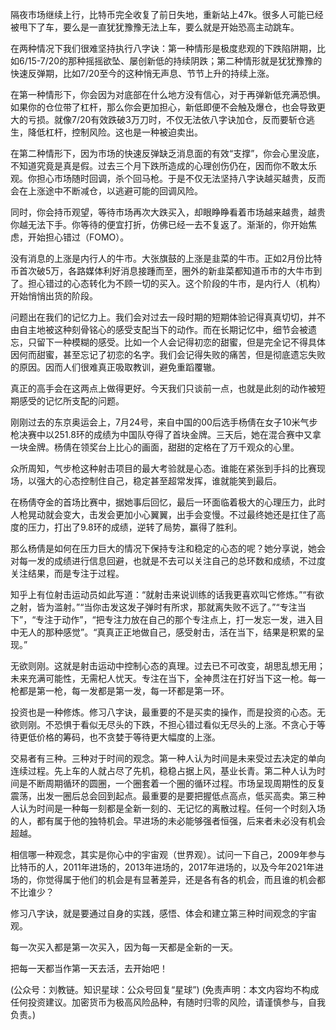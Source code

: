 
隔夜市场继续上行，比特币完全收复了前日失地，重新站上47k。很多人可能已经被甩下了车，要么是一直犹犹豫豫无法上车，要么就是开始恐高主动跳车。

在两种情况下我们很难坚持执行八字诀：第一种情形是极度悲观的下跌陷阱期，比如6/15-7/20的那种摇摇欲坠、屡创新低的持续阴跌；第二种情形就是犹犹豫豫的快速反弹期，比如7/20至今的这种悄无声息、节节上升的持续上涨。

在第一种情形下，你会因为对底部在什么地方没有信心，对于再弹新低充满恐惧。如果你的仓位带了杠杆，那么你会更加担心，新低即便不会触及爆仓，也会导致更大的亏损。就像7/20有效跌破3万刀时，不仅无法依八字诀加仓，反而要斩仓逃生，降低杠杆，控制风险。这也是一种被迫卖出。

在第二种情形下，因为市场的快速反弹缺乏消息面的有效“支撑”，你会心里没底，不知道究竟是真是假。过去三个月下跌所造成的心理创伤仍在，因而你不敢太乐观。你担心市场随时回调，杀个回马枪。于是不仅无法坚持八字诀越买越贵，反而会在上涨途中不断减仓，以逃避可能的回调风险。

同时，你会持币观望，等待市场再次大跌买入，却眼睁睁看着市场越来越贵，越贵你越无法下手。你等待的便宜打折，仿佛已经一去不复返了。渐渐的，你开始焦虑，开始担心错过（FOMO）。

没有消息的上涨是内行人的牛市。大张旗鼓的上涨是韭菜的牛市。正如2月份比特币首次破5万，各路媒体利好消息接踵而至，圈外的新韭菜都知道币市的大牛市到了。担心错过的心态转化为不顾一切的买入。这个阶段的牛市，是内行人（机构）开始悄悄出货的阶段。

问题出在我们的记忆力上。我们会对过去一段时期的短期体验记得真真切切，并不由自主地被这种刻骨铭心的感受支配当下的动作。而在长期记忆中，细节会被遗忘，只留下一种模糊的感受。比如一个人会记得初恋的甜蜜，但是完全记不得具体因何而甜蜜，甚至忘记了初恋的名字。我们会记得失败的痛苦，但是彻底遗忘失败的原因。因而人们很难真正吸取教训，避免重蹈覆辙。

真正的高手会在这两点上做得更好。今天我们只谈前一点，也就是此刻的动作被短期感受的记忆所支配的问题。

刚刚过去的东京奥运会上，7月24号，来自中国的00后选手杨倩在女子10米气步枪决赛中以251.8环的成绩为中国队夺得了首块金牌。三天后，她在混合赛中又拿一块金牌。杨倩在领奖台上比心的画面，甜甜的定格在了万千观众的心里。

众所周知，气步枪这种射击项目的最大考验就是心态。谁能在紧张到手抖的比赛现场，以强大的心态控制住自己，稳定甚至超常发挥，谁就能笑到最后。

在杨倩夺金的首场比赛中，据她事后回忆，最后一环面临着极大的心理压力，此时人枪晃动就会变大，击发会更加小心翼翼，出手会变慢。不过最终她还是扛住了高度的压力，打出了9.8环的成绩，逆转了局势，赢得了胜利。

那么杨倩是如何在压力巨大的情况下保持专注和稳定的心态的呢？她分享说，她会对每一发的成绩进行信息回避，也就是不去可以关注自己的总环数和成绩，不过度关注结果，而是专注于过程。

知乎上有位射击运动员如此写道：“就射击来说训练的话我更喜欢叫它修炼。”“有欲之射，皆为滥射。”“当你击发这发子弹时有所求，那就离失败不远了。”“专注当下”，“专注于动作”，“把专注力放在自己的那个专注点上，打一发忘一发，进入目中无人的那种感觉”。“真真正正地做自己，感受射击，活在当下，结果是积累的呈现。”

无欲则刚。这就是射击运动中控制心态的真理。过去已不可改变，胡思乱想无用；未来充满可能性，无需杞人忧天。专注在当下，全神贯注在打好当下这一枪。每一枪都是第一枪，每一发都是第一发，每一环都是第一环。

投资也是一种修炼。修习八字诀，最重要的不是买卖的操作，而是投资的心态。无欲则刚。不恐惧于看似无尽头的下跌，不担心错过看似无尽头的上涨。不贪心于等待更低价格的筹码，也不贪婪于等待更大幅度的上涨。

交易者有三种。三种对于时间的观念。第一种人认为时间是未来受过去决定的单向连续过程。先上车的人就占尽了先机，稳稳占据上风，基业长青。第二种人认为时间是不断周期循环的圆圈，一个圈套着一个圈的循环过程。市场呈现周期性的反复震荡，出发一圈后总会回到起点。最重要的是要把握低点高点，低买高卖。第三种人认为时间是一种每一刻都是全新一刻的、无记忆的离散过程。任何一个时刻入场的人，都有属于他的独特机会。早进场的未必能够强者恒强，后来者未必没有机会超越。

相信哪一种观念，其实是你心中的宇宙观（世界观）。试问一下自己，2009年参与比特币的人，2011年进场的，2013年进场的，2017年进场的，以及今年2021年进场的，你觉得属于他们的机会是有显著差异，还是各有各的机会，而且谁的机会都不比谁少？

修习八字诀，就是要通过自身的实践，感悟、体会和建立第三种时间观念的宇宙观。

每一次买入都是第一次买入，因为每一天都是全新的一天。

把每一天都当作第一天去活，去开始吧！

(公众号：刘教链。知识星球：公众号回复“星球”)
(免责声明：本文内容均不构成任何投资建议。加密货币为极高风险品种，有随时归零的风险，请谨慎参与，自我负责。)